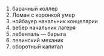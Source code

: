 1) барачный коллер
2) Ломан с коронкой умер
3) нойбауер начальник концелярии
4) вебер начальник лагеря
5) лебенталь — барыга 
6) левинский механик
7) оборотный капитал
